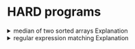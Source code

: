 # HARD programs

<details>
<summary>median of two sorted arrays Explanation</summary>

- _Brute_
  - Brute solution: 
  
- _Efficient_
  - Efficient solution: 
</details>

<details>
<summary>regular expression matching Explanation</summary>

- _Brute_
  - Brute solution: 
  
- _Efficient_
  - Efficient solution: 
</details>